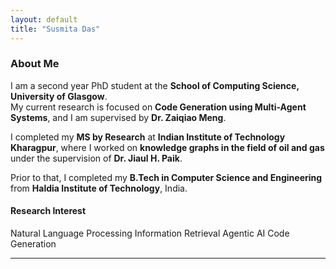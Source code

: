 ```yaml
---
layout: default
title: "Susmita Das"
---
```





###  About Me

I am a second year PhD student at the **School of Computing Science, University of Glasgow**.  
My current research is focused on **Code Generation using Multi-Agent Systems**, and I am supervised by **Dr. Zaiqiao Meng**.

I completed my **MS by Research** at **Indian Institute of Technology Kharagpur**, where I worked on **knowledge graphs in the field of oil and gas** under the supervision of **Dr. Jiaul H. Paik**.

Prior to that, I completed my **B.Tech in Computer Science and Engineering** from **Haldia Institute of Technology**, India.


#### Research Interest 
Natural Language Processing 
Information Retrieval 
Agentic AI
Code Generation 

---



